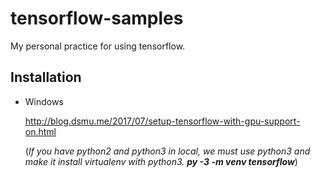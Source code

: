 # tensorflow-samples
My personal practice for using tensorflow.

## Installation
- Windows

  http://blog.dsmu.me/2017/07/setup-tensorflow-with-gpu-support-on.html

  (*If you have python2 and python3 in local, we must use python3 and make it install virtualenv with python3.* ***py -3 -m venv tensorflow***)